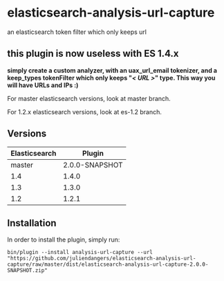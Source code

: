 elasticsearch-analysis-url-capture
==================================

an elasticsearch token filter which only keeps url

this plugin is now useless with ES 1.4.x
----------------------------------------

**simply create a custom analyzer, with an uax_url_email tokenizer, and a keep_types tokenFilter which only keeps "*< URL >*" type. This way you will have URLs and IPs :)**

For master elasticsearch versions, look at master branch.

For 1.2.x elasticsearch versions, look at es-1.2 branch.

Versions
--------

|Elasticsearch|Plugin|
|-------------|------|
|master|2.0.0-SNAPSHOT|
|1.4|1.4.0|
|1.3|1.3.0|
|1.2|1.2.1|

Installation
------------

In order to install the plugin, simply run: 

`bin/plugin --install analysis-url-capture --url "https://github.com/juliendangers/elasticsearch-analysis-url-capture/raw/master/dist/elasticsearch-analysis-url-capture-2.0.0-SNAPSHOT.zip"`

